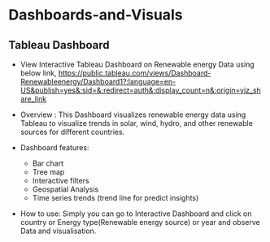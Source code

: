 # Dashboards-and-Visuals

## Tableau Dashboard ##
* View Interactive Tableau Dashboard on Renewable energy Data using below link,
https://public.tableau.com/views/Dashboard-Renewableenergy/Dashboard1?:language=en-US&publish=yes&:sid=&:redirect=auth&:display_count=n&:origin=viz_share_link

* Overview :
This Dashboard visualizes renewable energy data using Tableau to visualize trends in solar, wind, hydro, and other renewable sources for different countries.

* Dashboard features:
  * Bar chart
  * Tree map
  * Interactive filters
  * Geospatial Analysis
  * Time series trends (trend line for predict insights)

* How to use:
Simply you can go to Interactive Dashboard and click on country or Energy type(Renewable energy source) or year and observe Data and visualisation.
